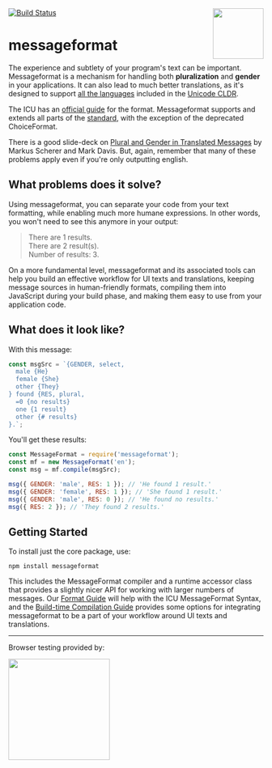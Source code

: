 <div class="main-title">
<img align="right" width="100" height="100" src="https://messageformat.github.io/messageformat/logo/messageformat.svg">
<a class="badge" href="http://travis-ci.org/messageformat/messageformat"><img src="https://secure.travis-ci.org/messageformat/messageformat.svg" alt="Build Status"></a>
<h1>messageformat</h1>
</div>

The experience and subtlety of your program's text can be important. Messageformat is a mechanism for handling both **pluralization** and **gender** in your applications. It can also lead to much better translations, as it's designed to support [all the languages](http://www.unicode.org/cldr/charts/latest/supplemental/language_plural_rules.html) included in the [Unicode CLDR](http://cldr.unicode.org/).

The ICU has an [official guide](http://userguide.icu-project.org/formatparse/messages) for the format. Messageformat supports and extends all parts of the [standard](http://icu-project.org/apiref/icu4j/com/ibm/icu/text/MessageFormat.html), with the exception of the deprecated ChoiceFormat.

There is a good slide-deck on [Plural and Gender in Translated Messages](https://docs.google.com/presentation/d/1ZyN8-0VXmod5hbHveq-M1AeQ61Ga3BmVuahZjbmbBxo/pub?start=false&loop=false&delayms=3000#slide=id.g1bc43a82_2_14) by Markus Scherer and Mark Davis. But, again, remember that many of these problems apply even if you're only outputting english.

## What problems does it solve?

Using messageformat, you can separate your code from your text formatting, while enabling much more humane expressions. In other words, you won't need to see this anymore in your output:

> There are 1 results.<br>
> There are 2 result(s).<br>
> Number of results: 3.

On a more fundamental level, messageformat and its associated tools can help you build an effective workflow for UI texts and translations, keeping message sources in human-friendly formats, compiling them into JavaScript during your build phase, and making them easy to use from your application code.

## What does it look like?

With this message:

```js
const msgSrc = `{GENDER, select,
  male {He}
  female {She}
  other {They}
} found {RES, plural,
  =0 {no results}
  one {1 result}
  other {# results}
}.`;
```

You'll get these results:

```js
const MessageFormat = require('messageformat');
const mf = new MessageFormat('en');
const msg = mf.compile(msgSrc);

msg({ GENDER: 'male', RES: 1 }); // 'He found 1 result.'
msg({ GENDER: 'female', RES: 1 }); // 'She found 1 result.'
msg({ GENDER: 'male', RES: 0 }); // 'He found no results.'
msg({ RES: 2 }); // 'They found 2 results.'
```

## Getting Started

To install just the core package, use:

```
npm install messageformat
```

This includes the MessageFormat compiler and a runtime accessor class that provides a slightly nicer API for working with larger numbers of messages. Our [Format Guide] will help with the ICU MessageFormat Syntax, and the [Build-time Compilation Guide] provides some options for integrating messageformat to be a part of your workflow around UI texts and translations.

[format guide]: https://messageformat.github.io/messageformat/page-guide
[build-time compilation guide]: https://messageformat.github.io/messageformat/page-build

---

Browser testing provided by:

<a href="https://www.browserstack.com/open-source">
<img width=200 src="https://messageformat.github.io/messageformat/logo/browserstack.svg" />
</a>
